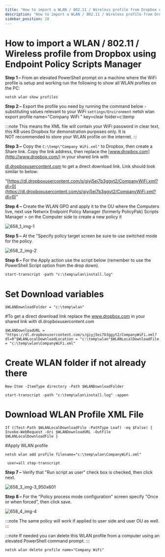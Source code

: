 ```yaml
---
title: "How to import a WLAN / 802.11 / Wireless profile from Dropbox using Endpoint Policy Scripts Manager"
description: "How to import a WLAN / 802.11 / Wireless profile from Dropbox using Endpoint Policy Scripts Manager"
sidebar_position: 20
---
```


# How to import a WLAN / 802.11 / Wireless profile from Dropbox using Endpoint Policy Scripts Manager

**Step 1 –** From an elevated PowerShell prompt on a machine where the WiFi profile is setup and
working run the following to show all WLAN profiles on the PC:

`netsh wlan show profiles`

**Step 2 –** Export the profile you need by running the command below - substituting values relevant
to your WiFi `settings/Environment`
netsh wlan export profile name="Company WiFi " key=clear folder=c:\temp

:::note
This means the XML file will contain your WiFi password in clear text, this KB uses
Dropbox for demonstration purposes only. It is NOT recommended to store your WLAN profile on the
internet.
:::


**Step 3 –** Copy the `C:\temp\"Company WiFi.xml"` to Dropbox, then create a Share link. Copy the
link address, then replace the [www.dropbox.com](http://www.dropbox.com/) in your shared link with

[dl.dropboxusercontent.com](http://dl.dropboxusercontent.com/) to get a direct download link. Link
should look similar to below:

"[https://dl.dropboxusercontent.com/s/giyj5ei7b3ggyt2/CompanyWiFi.xml?dl=0](https://dl.dropboxusercontent.com/s/giyj5ei7b3ggyt2/CompanyWiFi.xml?dl=0)"

**Step 4 –** Create the WLAN GPO and apply it to the OU where the Computers live, next use Netwrix
Endpoint Policy Manager (formerly PolicyPak) Scripts Manager > on the Computer side to create a new
policy it

![658_1_img-1](../assets/497_1_img-1.webp)

**Step 5 –** At the "Specify policy target screen be sure to use switched mode for the policy.

![658_2_img-2](../assets/497_2_img-2.webp)

**Step 6 –** For the Apply action use the script below (remember to use the PowerShell Script option
from the drop down).

`start-transcript -path "c:\temp\wlan\install.log"`

# Set Download variables

`$WLANDownloadFolder = "c:\temp\wlan"`

#To get a direct download link replace the www.dropbox.com in your shared link with
dl.dropboxusercontent.com

`$WLANDownloadURL = "https://dl.dropboxusercontent.com/s/giyj5ei7b3ggyt2/CompanyWiFi.xml?dl=0"$WLANLocalDownloadLocation = "c:\temp\wlan"$WLANLocalDownloadFile = "c:\temp\wlan\CompanyWiFi.xml"`

# Create WLAN folder if not already there

`New-Item -ItemType directory -Path $WLANDownloadFolder `

`start-transcript -path "c:\temp\wlan\install.log" -appen`

# Download WLAN Profile XML File

`If ((Test-Path $WLANLocalDownloadFile -PathType Leaf) -eq $False) { Invoke-WebRequest -Uri $WLANDownloadURL -OutFile $WLANLocalDownloadFile }`

#Apply WLAN profile

`netsh wlan add profile filename="c:\temp\wlan\CompanyWiFi.xml"`

` user=all stop-transcript`

**Step 7 –** Verify that "Run script as user" check box is checked, then click next.

![658_3_img-3_950x601](../assets/658_3_img-3_950x601.webp)

**Step 8 –** For the "Policy process mode configuration" screen specify "Once or when forced", then
click save.

![658_4_img-4](../assets/658_4_img-4.webp)

:::note
The same policy will work if applied to user side and user OU as well.
:::


:::note
If needed you can delete this WLAN profile from a computer using an elevated PowerShell
command prompt.
:::


`netsh wlan delete profile name="Company WiFi"`
